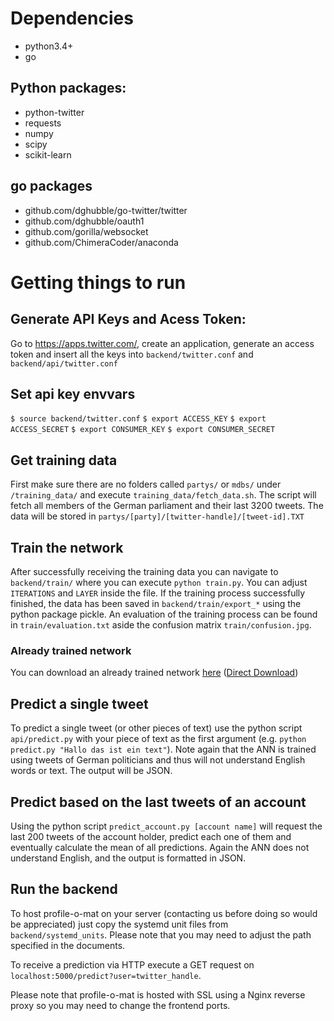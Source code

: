 # Dependencies
* python3.4+
* go

## Python packages:
* python-twitter
* requests
* numpy
* scipy
* scikit-learn

## go packages
* github.com/dghubble/go-twitter/twitter
* github.com/dghubble/oauth1
* github.com/gorilla/websocket
* github.com/ChimeraCoder/anaconda

# Getting things to run

## Generate API Keys and Acess Token:
Go to https://apps.twitter.com/, create an application, generate an access token and insert all the keys into `backend/twitter.conf` and `backend/api/twitter.conf`

## Set api key envvars
`$ source backend/twitter.conf`
`$ export ACCESS_KEY`
`$ export ACCESS_SECRET`
`$ export CONSUMER_KEY`
`$ export CONSUMER_SECRET`

## Get training data
First make sure there are no folders called `partys/` or `mdbs/` under `/training_data/` and execute `training_data/fetch_data.sh`. The script will fetch all members of the German parliament and their last 3200 tweets. The data will be stored in `partys/[party]/[twitter-handle]/[tweet-id].TXT`

## Train the network
After successfully receiving the training data you can navigate to `backend/train/` where you can execute `python train.py`. You can adjust `ITERATIONS` and `LAYER` inside the file. If the training process successfully finished, the data has been saved in `backend/train/export_*` using the python package pickle. An evaluation of the training process can be found in `train/evaluation.txt` aside the confusion matrix `train/confusion.jpg`.

### Already trained network
You can download an already trained network [here](https://www.dropbox.com/s/4pytchrk6axidtw/trained.zip?dl=0) ([Direct Download](https://www.dropbox.com/s/4pytchrk6axidtw/trained.zip?dl=1))

## Predict a single tweet
To predict a single tweet (or other pieces of text) use the python script `api/predict.py` with your piece of text as the first argument (e.g. `python predict.py "Hallo das ist ein text"`). Note again that the ANN is trained using tweets of German politicians and thus will not understand English words or text. The output will be JSON.

## Predict based on the last tweets of an account
Using the python script `predict_account.py [account name]` will request the last 200 tweets of the account holder, predict each one of them and eventually calculate the mean of all predictions. Again the ANN does not understand English, and the output is formatted in JSON.

## Run the backend
To host profile-o-mat on your server (contacting us before doing so would be appreciated) just copy the systemd unit files from `backend/systemd_units`. Please note that you may need to adjust the path specified in the documents.

To receive a prediction via HTTP execute a GET request on `localhost:5000/predict?user=twitter_handle`.

Please note that profile-o-mat is hosted with SSL using a Nginx reverse proxy so you may need to change the frontend ports.

